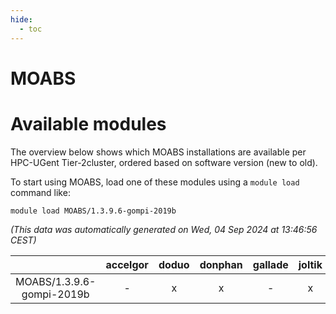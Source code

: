 ```yaml
---
hide:
  - toc
---
```


MOABS
=====

# Available modules


The overview below shows which MOABS installations are available per HPC-UGent Tier-2cluster, ordered based on software version (new to old).

To start using MOABS, load one of these modules using a `module load` command like:

```shell
module load MOABS/1.3.9.6-gompi-2019b
```

*(This data was automatically generated on Wed, 04 Sep 2024 at 13:46:56 CEST)*  

| |accelgor|doduo|donphan|gallade|joltik|shinx|skitty|
| :---: | :---: | :---: | :---: | :---: | :---: | :---: | :---: |
|MOABS/1.3.9.6-gompi-2019b|-|x|x|-|x|-|x|
